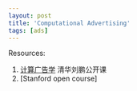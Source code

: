 ```yaml
---
layout: post
title: 'Computational Advertising'
tags: [ads]
---
```


Resources:

1. [计算广告学](http://sheetoo.com/app/course/overview?course_id=200) 清华刘鹏公开课
2. [Stanford open course]
